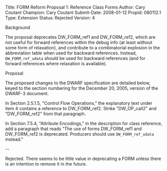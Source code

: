 Title:       FORM Reform Proposal 1: Reference Class Forms
Author:      Cary Coutant
Champion:    Cary Coutant
Submit-Date: 2008-01-12
Propid:      080112.1
Type:        Extension
Status:      Rejected
Version:     4

Background

The proposal deprecates DW_FORM_ref1 and DW_FORM_ref2, which are not 
useful for forward references within the debug info (at least without 
some form of relaxation), and contribute to a combinatorial explosion 
in the abbreviation table when used for backward references. Instead, 
`DW_FORM_ref_udata` should be used for backward references (and for 
forward references where relaxation is available).


Proposal

The proposed changes to the DWARF specification are detailed below, 
keyed to the section numbering for the December 20, 2005, version of 
the DWARF-3 document.

In Section 2.5.1.5, "Control Flow Operations," the explanatory text 
under item 4 contains a reference to DW_FORM_ref2. Strike "DW_OP_call2" 
and "DW_FORM_ref2" from that paragraph.

In Section 7.5.4, "Attribute Encodings," in the description for class 
reference, add a paragraph that reads "The use of forms DW_FORM_ref1 
and DW_FORM_ref2 is deprecated. Producers should use `DW_FORM_ref_udata` 
instead."

--

Rejected.  There seems to be little value in deprecating 
a FORM unless there is an intention to remove it in the 
future.  
